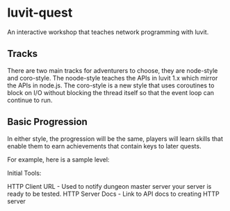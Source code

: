 # luvit-quest
An interactive workshop that teaches network programming with luvit.


## Tracks

There are two main tracks for adventurers to choose, they are node-style and coro-style.  The noode-style teaches the APIs in luvit 1.x which mirror the APIs in node.js.  The coro-style is a new style that uses coroutines to block on I/O without blocking the thread itself so that the event loop can continue to run.

## Basic Progression

In either style, the progression will be the same, players will learn skills that enable them to earn achievements that contain keys to later quests.

For example, here is a sample level:

Initial Tools:

HTTP Client URL - Used to notify dungeon master server your server is ready to be tested.
HTTP Server Docs - Link to API docs to creating HTTP server
